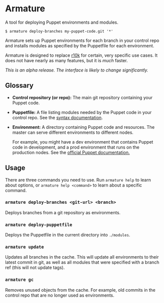 # Armature

A tool for deploying Puppet environments and modules.

~~~
$ armature deploy-branches my-puppet-code.git '*'
~~~

Armature sets up Puppet environments for each branch in your control repo and
installs modules as specified by the Puppetfile for each environment.

Armature is designed to replace [r10k](https://github.com/puppetlabs/r10k) for
certain, very specific use cases. It does not have nearly as many features, but
it is _much_ faster.

_This is an alpha release. The interface is likely to change significantly._

## Glossary

* **Control repository (or repo):** The main git repository containing your
  Puppet code.
* **Puppetfile:** A file listing modules needed by the Puppet code in your
  control repo. See the [syntax documentation](docs/puppetfile-syntax.md).
* **Environment:** A directory containing Puppet code and resources. The master
  can serve different environments to different nodes.

  For example, you might have a dev environment that contains Puppet code in
  development, and a prod environment that runs on the production nodes. See
  the [official Puppet documentation.
  ](https://puppet.com/docs/puppet/latest/environments_about.html)

## Usage

There are three commands you need to use. Run `armature help` to learn about
options, or `armature help <command>` to learn about a specific command.

### `armature deploy-branches <git-url> <branch>`

Deploys branches from a git repository as environments.

### `armature deploy-puppetfile`

Deploys the Puppetfile in the current directory into `./modules`.

### `armature update`

Updates all branches in the cache. This will update all environments to their
latest commit in git, as well as all modules that were specified with a branch
ref (this will not update tags).

### `armature gc`

Removes unused objects from the cache. For example, old commits in the control
repo that are no longer used as environments.
